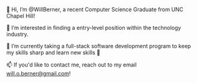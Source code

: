 👋 Hi, I’m @WillBerner, a recent Computer Science Graduate from UNC Chapel Hill!

👀 I’m interested in finding a entry-level position within the technology industry.

🌱 I’m currently taking a full-stack software development program to keep my skills sharp and learn new skills 🧠

📫 If you'd like to contact me, reach out to my email will.o.berner@gmail.com!
